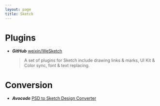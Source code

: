```yaml
---
layout: page
title: Sketch
---
```


# Plugins

* ***GitHub*** [weixin/WeSketch](https://github.com/weixin/WeSketch)
  > A set of plugins for Sketch include drawing links & marks, UI Kit & Color sync, font & text replacing.
  
# Conversion

* ***Avocode*** [PSD to Sketch Design Converter](https://avocode.com/convert-psd-to-sketch)
